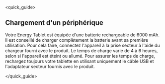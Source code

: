 <quick_guide> 

## Chargement d'un périphérique

Votre Energy Tablet est équipée d'une batterie rechargeable de 6000 mAh. Il est conseillé de charger complètement la batterie avant sa première utilisation. Pour cela faire, connectez l'appareil à la prise secteur à l'aide du chargeur fourni avec le produit. Le temps de charge varie de 4 à 6 heures, selon si l'appareil est éteint ou allumé. Pour assurer les temps de charge, rechargez toujours votre tablette en utilisant uniquement le câble USB et l'adaptateur secteur fournis avec le produit.

</quick_guide>
 
